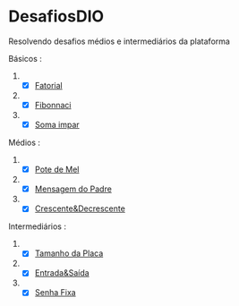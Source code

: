 # DesafiosDIO
Resolvendo desafios médios e intermediários da plataforma

Básicos : 
1) - [x] [Fatorial](https://github.com/felipe0059/DesafiosDIO/blob/main/Desafio%2310)
2) - [x] [Fibonnaci](https://github.com/felipe0059/DesafiosDIO/blob/main/Desafio%20%2311)
3) - [x] [Soma impar](https://github.com/felipe0059/DesafiosDIO/blob/main/Desafio%20%2312)

Médios : 
1) - [x] [Pote de Mel](https://github.com/felipe0059/DesafiosDIO/blob/main/Desafio%20%231)
2) - [x] [Mensagem do Padre](https://github.com/felipe0059/DesafiosDIO/blob/main/Desafio%20%232)
3) - [x] [Crescente&Decrescente](https://github.com/felipe0059/DesafiosDIO/blob/main/Desafio%20%233)

Intermediários : 

1) - [x] [Tamanho da Placa](https://github.com/felipe0059/DesafiosDIO/blob/main/Desafio%20%234)
2) - [x] [Entrada&Saída](https://github.com/felipe0059/DesafiosDIO/blob/main/Desafio%20%235)
3) - [x] [Senha Fixa](https://github.com/felipe0059/DesafiosDIO/blob/main/Desafio%20%236)
